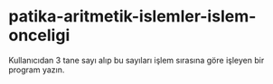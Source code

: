 # patika-aritmetik-islemler-islem-onceligi
Kullanıcıdan 3 tane sayı alıp bu sayıları işlem sırasına göre işleyen bir program yazın.
